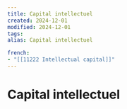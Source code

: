 ```yaml
---
title: Capital intellectuel
created: 2024-12-01
modified: 2024-12-01
tags: 
alias: Capital intellectuel

french:
- "[[11222 Intellectual capital]]"
---
```

# Capital intellectuel
